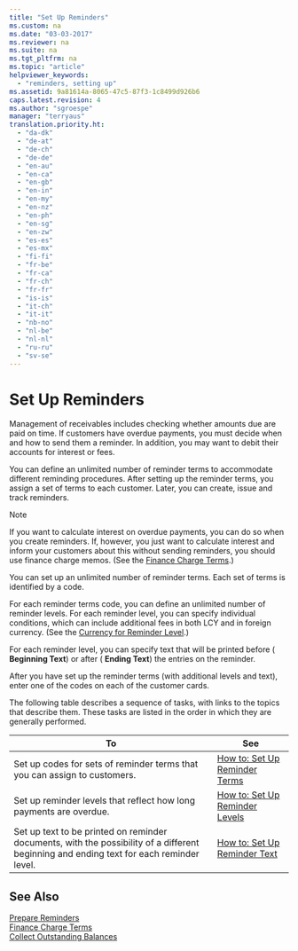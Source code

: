 ```yaml
---
title: "Set Up Reminders"
ms.custom: na
ms.date: "03-03-2017"
ms.reviewer: na
ms.suite: na
ms.tgt_pltfrm: na
ms.topic: "article"
helpviewer_keywords: 
  - "reminders, setting up"
ms.assetid: 9a81614a-8065-47c5-87f3-1c8499d926b6
caps.latest.revision: 4
ms.author: "sgroespe"
manager: "terryaus"
translation.priority.ht: 
  - "da-dk"
  - "de-at"
  - "de-ch"
  - "de-de"
  - "en-au"
  - "en-ca"
  - "en-gb"
  - "en-in"
  - "en-my"
  - "en-nz"
  - "en-ph"
  - "en-sg"
  - "en-zw"
  - "es-es"
  - "es-mx"
  - "fi-fi"
  - "fr-be"
  - "fr-ca"
  - "fr-ch"
  - "fr-fr"
  - "is-is"
  - "it-ch"
  - "it-it"
  - "nb-no"
  - "nl-be"
  - "nl-nl"
  - "ru-ru"
  - "sv-se"
---
```

# Set Up Reminders
Management of receivables includes checking whether amounts due are paid on time. If customers have overdue payments, you must decide when and how to send them a reminder. In addition, you may want to debit their accounts for interest or fees.  
  
 You can define an unlimited number of reminder terms to accommodate different reminding procedures. After setting up the reminder terms, you assign a set of terms to each customer. Later, you can create, issue and track reminders.  
  
> [!NOTE]  
>  If you want to calculate interest on overdue payments, you can do so when you create reminders. If, however, you just want to calculate interest and inform your customers about this without sending reminders, you should use finance charge memos. \(See the [Finance Charge Terms](../Finance/-$-t_5-finance-charge-terms-$-.md).\)  
  
 You can set up an unlimited number of reminder terms. Each set of terms is identified by a code.  
  
 For each reminder terms code, you can define an unlimited number of reminder levels. For each reminder level, you can specify individual conditions, which can include additional fees in both LCY and in foreign currency. \(See the [Currency for Reminder Level](../Topic/\($%20T_329%20Currency%20for%20Reminder%20Level%20$\).md).\)  
  
 For each reminder level, you can specify text that will be printed before \( **Beginning Text**\) or after \( **Ending Text**\) the entries on the reminder.  
  
 After you have set up the reminder terms \(with additional levels and text\), enter one of the codes on each of the customer cards.  
  
 The following table describes a sequence of tasks, with links to the topics that describe them. These tasks are listed in the order in which they are generally performed.  
  
|**To**|**See**|  
|------------|-------------|  
|Set up codes for sets of reminder terms that you can assign to customers.|[How to: Set Up Reminder Terms](../Finance/how-to-set-up-reminder-terms.md)|  
|Set up reminder levels that reflect how long payments are overdue.|[How to: Set Up Reminder Levels](../Finance/how-to-set-up-reminder-levels.md)|  
|Set up text to be printed on reminder documents, with the possibility of a different beginning and ending text for each reminder level.|[How to: Set Up Reminder Text](../Finance/how-to-set-up-reminder-text.md)|  
  
## See Also  
 [Prepare Reminders](../Finance/prepare-reminders.md)   
 [Finance Charge Terms](../Finance/-$-t_5-finance-charge-terms-$-.md)   
 [Collect Outstanding Balances](../Finance/collect-outstanding-balances.md)